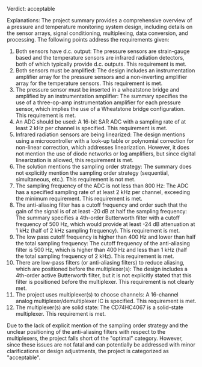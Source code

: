 Verdict: acceptable

Explanations: 
The project summary provides a comprehensive overview of a pressure and temperature monitoring system design, including details on the sensor arrays, signal conditioning, multiplexing, data conversion, and processing. The following points address the requirements given:

1. Both sensors have d.c. output: The pressure sensors are strain-gauge based and the temperature sensors are infrared radiation detectors, both of which typically provide d.c. outputs. This requirement is met.
2. Both sensors must be amplified: The design includes an instrumentation amplifier array for the pressure sensors and a non-inverting amplifier array for the temperature sensors. This requirement is met.
3. The pressure sensor must be inserted in a wheatstone bridge and amplified by an instrumentation amplifier: The summary specifies the use of a three-op-amp instrumentation amplifier for each pressure sensor, which implies the use of a Wheatstone bridge configuration. This requirement is met.
4. An ADC should be used: A 16-bit SAR ADC with a sampling rate of at least 2 kHz per channel is specified. This requirement is met.
5. Infrared radiation sensors are being linearized: The design mentions using a microcontroller with a look-up table or polynomial correction for non-linear correction, which addresses linearization. However, it does not mention the use of diode networks or log amplifiers, but since digital linearization is allowed, this requirement is met.
6. The solution mentions the sampling order strategy: The summary does not explicitly mention the sampling order strategy (sequential, simultaneous, etc.). This requirement is not met.
7. The sampling frequency of the ADC is not less than 800 Hz: The ADC has a specified sampling rate of at least 2 kHz per channel, exceeding the minimum requirement. This requirement is met.
8. The anti-aliasing filter has a cutoff frequency and order such that the gain of the signal is of at least -20 dB at half the sampling frequency: The summary specifies a 4th-order Butterworth filter with a cutoff frequency of 500 Hz, which would provide at least -24 dB attenuation at 1 kHz (half of 2 kHz sampling frequency). This requirement is met.
9. The low pass cutoff frequency is higher than 400 Hz and lower than half the total sampling frequency: The cutoff frequency of the anti-aliasing filter is 500 Hz, which is higher than 400 Hz and less than 1 kHz (half the total sampling frequency of 2 kHz). This requirement is met.
10. There are low-pass filters (or anti-aliasing filters) to reduce aliasing, which are positioned before the multiplexer(s): The design includes a 4th-order active Butterworth filter, but it is not explicitly stated that this filter is positioned before the multiplexer. This requirement is not clearly met.
11. The project uses multiplexer(s) to choose channels: A 16-channel analog multiplexer/demultiplexer IC is specified. This requirement is met.
12. The multiplexer(s) are solid state: The CD74HC4067 is a solid-state multiplexer. This requirement is met.

Due to the lack of explicit mention of the sampling order strategy and the unclear positioning of the anti-aliasing filters with respect to the multiplexers, the project falls short of the "optimal" category. However, since these issues are not fatal and can potentially be addressed with minor clarifications or design adjustments, the project is categorized as "acceptable".